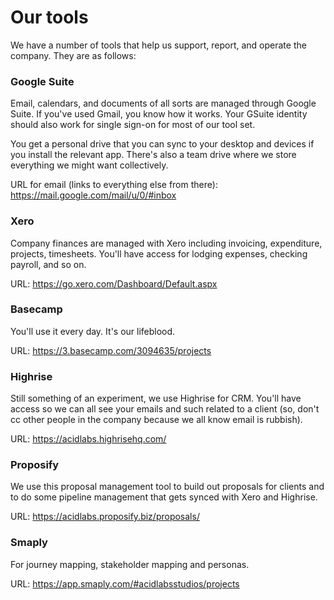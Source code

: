 # Our tools

We have a number of tools that help us support, report, and operate the company. They are as follows:

### Google Suite
Email, calendars, and documents of all sorts are managed through Google Suite. If you've used Gmail, you know how it works. Your GSuite identity should also work for single sign-on for most of our tool set.

You get a personal drive that you can sync to your desktop and devices if you install the relevant app. There's also a team drive where we store everything we might want collectively.

URL for email (links to everything else from there): https://mail.google.com/mail/u/0/#inbox

### Xero
Company finances are managed with Xero including invoicing, expenditure, projects, timesheets. You'll have access for lodging expenses, checking payroll, and so on.

URL: https://go.xero.com/Dashboard/Default.aspx

### Basecamp
You'll use it every day. It's our lifeblood.

URL: https://3.basecamp.com/3094635/projects

### Highrise
Still something of an experiment, we use Highrise for CRM. You'll have access so we can all see your emails and such related to a client (so, don't cc other people in the company because we all know email is rubbish).

URL: https://acidlabs.highrisehq.com/

### Proposify
We use this proposal management tool to build out proposals for clients and to do some pipeline management that gets synced with Xero and Highrise.

URL: https://acidlabs.proposify.biz/proposals/

### Smaply
For journey mapping, stakeholder mapping and personas.

URL: https://app.smaply.com/#acidlabsstudios/projects
